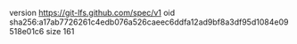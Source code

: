 version https://git-lfs.github.com/spec/v1
oid sha256:a17ab7726261c4edb076a526caeec6ddfa12ad9bf8a3df95d1084e09518e01c6
size 161
